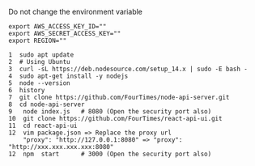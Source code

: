 
Do not change the environment variable


    export AWS_ACCESS_KEY_ID=""
    export AWS_SECRET_ACCESS_KEY=""
    export REGION=""

    1  sudo apt update
    2  # Using Ubuntu
    3  curl -sL https://deb.nodesource.com/setup_14.x | sudo -E bash -
    4  sudo apt-get install -y nodejs
    5  node --version
    6  history
    7  git clone https://github.com/FourTimes/node-api-server.git
    8  cd node-api-server
    9   node index.js   # 8080 (Open the security port also)
    10  git clone https://github.com/FourTimes/react-api-ui.git
    11  cd react-api-ui
    12  vim package.json => Replace the proxy url
        "proxy": "http://127.0.0.1:8080" => "proxy": "http://xxx.xxx.xxx.xxx:8080"
    12  npm  start      # 3000 (Open the security port also)


